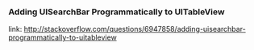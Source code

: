 ### Adding UISearchBar Programmatically to UITableView
link: http://stackoverflow.com/questions/6947858/adding-uisearchbar-programmatically-to-uitableview
